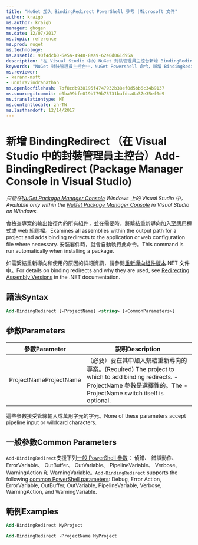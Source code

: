 ```yaml
---
title: "NuGet 加入 BindingRedirect PowerShell 參考 |Microsoft 文件"
author: kraigb
ms.author: kraigb
manager: ghogen
ms.date: 12/07/2017
ms.topic: reference
ms.prod: nuget
ms.technology: 
ms.assetid: 90f4dcb0-6e5a-4948-8ea9-62e0d061d95a
description: "在 Visual Studio 中的 NuGet 封裝管理員主控台新增 BindingRedirect PowerShell 命令的參考。"
keywords: "NuGet 封裝管理員主控台中，NuGet Powershell 命令，新增 BindingRedirect NuGet Powershell 參考"
ms.reviewer:
- karann-msft
- unniravindranathan
ms.openlocfilehash: 7bf8cdb938195f4747932b38ef0d5bb6c34b9137
ms.sourcegitcommit: d0ba99bfe019b779b75731bafdca8a37e35ef0d9
ms.translationtype: MT
ms.contentlocale: zh-TW
ms.lasthandoff: 12/14/2017
---
```

# <a name="add-bindingredirect-package-manager-console-in-visual-studio"></a><span data-ttu-id="2cd00-104">新增 BindingRedirect （在 Visual Studio 中的封裝管理員主控台）</span><span class="sxs-lookup"><span data-stu-id="2cd00-104">Add-BindingRedirect (Package Manager Console in Visual Studio)</span></span>

<span data-ttu-id="2cd00-105">*只能在[NuGet Package Manager Console](Package-Manager-Console.md) Windows 上的 Visual Studio 中。*</span><span class="sxs-lookup"><span data-stu-id="2cd00-105">*Available only within the [NuGet Package Manager Console](Package-Manager-Console.md) in Visual Studio on Windows.*</span></span>

<span data-ttu-id="2cd00-106">會檢查專案的輸出路徑內的所有組件，並在需要時，將繫結重新導向加入至應用程式或 web 組態檔。</span><span class="sxs-lookup"><span data-stu-id="2cd00-106">Examines all assemblies within the output path for a project and adds binding redirects to the application or web configuration file where necessary.</span></span> <span data-ttu-id="2cd00-107">安裝套件時，就會自動執行此命令。</span><span class="sxs-lookup"><span data-stu-id="2cd00-107">This command is run automatically when installing a package.</span></span>

<span data-ttu-id="2cd00-108">如需繫結重新導向和使用的原因的詳細資訊，請參閱[重新導向組件版本](https://docs.microsoft.com/dotnet/framework/configure-apps/redirect-assembly-versions).NET 文件中。</span><span class="sxs-lookup"><span data-stu-id="2cd00-108">For details on binding redirects and why they are used, see [Redirecting Assembly Versions](https://docs.microsoft.com/dotnet/framework/configure-apps/redirect-assembly-versions) in the .NET documentation.</span></span>

## <a name="syntax"></a><span data-ttu-id="2cd00-109">語法</span><span class="sxs-lookup"><span data-stu-id="2cd00-109">Syntax</span></span>

```ps
Add-BindingRedirect [-ProjectName] <string> [<CommonParameters>]
```

## <a name="parameters"></a><span data-ttu-id="2cd00-110">參數</span><span class="sxs-lookup"><span data-stu-id="2cd00-110">Parameters</span></span>

| <span data-ttu-id="2cd00-111">參數</span><span class="sxs-lookup"><span data-stu-id="2cd00-111">Parameter</span></span> | <span data-ttu-id="2cd00-112">說明</span><span class="sxs-lookup"><span data-stu-id="2cd00-112">Description</span></span> |
| --- | --- |
| <span data-ttu-id="2cd00-113">ProjectName</span><span class="sxs-lookup"><span data-stu-id="2cd00-113">ProjectName</span></span> | <span data-ttu-id="2cd00-114">（必要）要在其中加入繫結重新導向的專案。</span><span class="sxs-lookup"><span data-stu-id="2cd00-114">(Required) The project to which to add binding redirects.</span></span> <span data-ttu-id="2cd00-115">-ProjectName 參數是選擇性的。</span><span class="sxs-lookup"><span data-stu-id="2cd00-115">The -ProjectName switch itself is optional.</span></span> |

<span data-ttu-id="2cd00-116">這些參數接受管線輸入或萬用字元的字元。</span><span class="sxs-lookup"><span data-stu-id="2cd00-116">None of these parameters accept pipeline input or wildcard characters.</span></span>

## <a name="common-parameters"></a><span data-ttu-id="2cd00-117">一般參數</span><span class="sxs-lookup"><span data-stu-id="2cd00-117">Common Parameters</span></span>

<span data-ttu-id="2cd00-118">`Add-BindingRedirect`支援下列[一般 PowerShell 參數](http://go.microsoft.com/fwlink/?LinkID=113216)： 偵錯、 錯誤動作、 ErrorVariable、 OutBuffer、 OutVariable、 PipelineVariable、 Verbose、 WarningAction 和 WarningVariable。</span><span class="sxs-lookup"><span data-stu-id="2cd00-118">`Add-BindingRedirect` supports the following [common PowerShell parameters](http://go.microsoft.com/fwlink/?LinkID=113216): Debug, Error Action, ErrorVariable, OutBuffer, OutVariable, PipelineVariable, Verbose, WarningAction, and WarningVariable.</span></span>

## <a name="examples"></a><span data-ttu-id="2cd00-119">範例</span><span class="sxs-lookup"><span data-stu-id="2cd00-119">Examples</span></span>

```ps
Add-BindingRedirect MyProject

Add-BindingRedirect -ProjectName MyProject
```